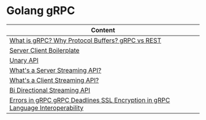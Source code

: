 # Golang gRPC

| Content                                                      |
| ------------------------------------------------------------ |
| [What is gRPC? Why Protocol Buffers? gRPC vs REST](https://github.com/sangjinsu/golang-grpc/blob/main/section01-03.md) |
| [Server Client Boilerplate](https://github.com/sangjinsu/golang-grpc/blob/main/section04.md) |
| [Unary API](https://github.com/sangjinsu/golang-grpc/blob/main/section05.md) |
| [What's a Server Streaming API?](https://github.com/sangjinsu/golang-grpc/blob/main/section06.md) |
| [What's a Client Streaming API?](https://github.com/sangjinsu/golang-grpc/blob/main/section07.md) |
| [Bi Directional Streaming API](https://github.com/sangjinsu/golang-grpc/blob/main/section08.md) |
| [Errors in gRPC gRPC Deadlines SSL Encryption in gRPC Language Interoperability](https://github.com/sangjinsu/golang-grpc/blob/main/section09.md) |

